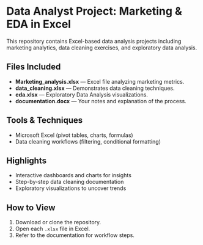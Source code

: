 # Data Analyst Project: Marketing & EDA in Excel

This repository contains Excel-based data analysis projects including marketing analytics, data cleaning exercises, and exploratory data analysis.

##  Files Included
- **Marketing_analysis.xlsx** — Excel file analyzing marketing metrics.
- **data_cleaning.xlsx** — Demonstrates data cleaning techniques.
- **eda.xlsx** — Exploratory Data Analysis visualizations.
- **documentation.docx** — Your notes and explanation of the process.

##  Tools & Techniques
- Microsoft Excel (pivot tables, charts, formulas)
- Data cleaning workflows (filtering, conditional formatting)

##  Highlights
- Interactive dashboards and charts for insights
- Step-by-step data cleaning documentation
- Exploratory visualizations to uncover trends

##  How to View
1. Download or clone the repository.
2. Open each `.xlsx` file in Excel.
3. Refer to the documentation for workflow steps.



